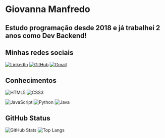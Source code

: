 # Giovanna Manfredo

## Estudo programação desde 2018 e já trabalhei 2 anos como Dev Backend! 

## Minhas redes sociais 
[![LinkedIn](https://img.shields.io/badge/LinkedIn-0077B5?style=for-the-badge&logo=linkedin&logoColor=white)](https://www.linkedin.com/in/giovanna-manfredo-91aa93156/)
[![GitHub](https://img.shields.io/badge/GitHub-100000?style=for-the-badge&logo=github&logoColor=white)](https://github.com/giovannamanfredo)
[![Gmail](https://img.shields.io/badge/Gmail-333333?style=for-the-badge&logo=gmail&logoColor=red)](mailto:giovanna.candido.manfredo@gmail.com)

## Conhecimentos

![HTML5](https://img.shields.io/badge/HTML5-E34F26?style=for-the-badge&logo=html5&logoColor=white)
![CSS3](https://img.shields.io/badge/css3-%231572B6.svg?style=for-the-badge&logo=css3&logoColor=white)

![JavaScript](https://img.shields.io/badge/JavaScript-F7DF1E?style=for-the-badge&logo=javascript&logoColor=black)
![Python](https://img.shields.io/badge/python-3670A0?style=for-the-badge&logo=python&logoColor=ffdd54)
![Java](https://img.shields.io/badge/java-%23ED8B00.svg?style=for-the-badge&logo=openjdk&logoColor=white)

## GitHub Status

![GitHub Stats](https://github-readme-stats.vercel.app/api?username=giovannamanfredo&theme=white&bg_color=000&border_color=30A3DC&show_icons=true&icon_color=30A3DC&title_color=E94D5F&text_color=FFF&hide_title=true&hide=stars)
![Top Langs](https://github-readme-stats-git-masterrstaa-rickstaa.vercel.app/api/top-langs/?username=giovannamanfredo&layout=compact&bg_color=000&border_color=30A3DC&title_color=E94D5F&text_color=FFF)
